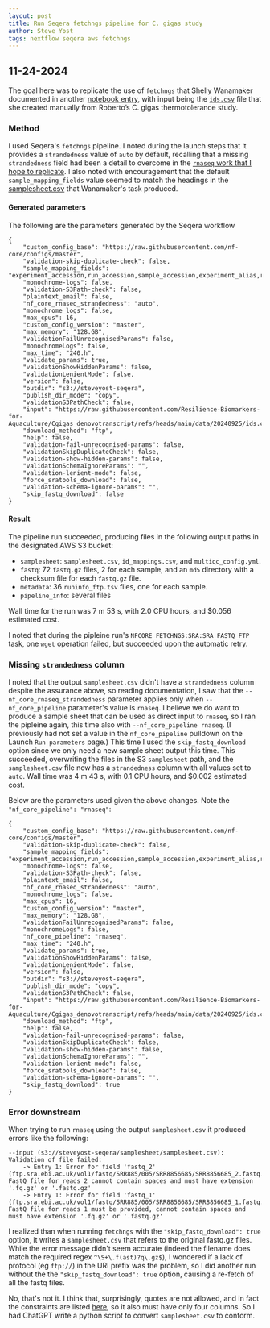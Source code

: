 ```yaml
---
layout: post
title: Run Seqera fetchngs pipeline for C. gigas study
author: Steve Yost
tags: nextflow seqera aws fetchngs
---
```


## 11-24-2024

The goal here was to replicate the use of `fetchngs` that Shelly Wanamaker documented in another [notebook entry](https://resilience-biomarkers-for-aquaculture.github.io/a-fetchNGSKlone/), with input being the [`ids.csv`](https://raw.githubusercontent.com/Resilience-Biomarkers-for-Aquaculture/Cgigas_denovotranscript/refs/heads/main/data/20240925/ids.csv) file that she created manually from Roberto’s C. gigas thermotolerance study.

### Method
I used Seqera's `fetchngs` pipeline. I noted during the launch steps that it provides a `strandedness` value of `auto` by default, recalling that a missing `strandedness` field had been a detail to overcome in the [`rnaseq` work that I hope to replicate](https://resilience-biomarkers-for-aquaculture.github.io/ES-RNAseq_with_reference_dataset1/). I also noted with encouragement that the default `sample_mapping_fields` value seemed to match the headings in the [samplesheet.csv](https://github.com/Resilience-Biomarkers-for-Aquaculture/Cgigas_denovotranscript/blob/main/analyses/20240925/samplesheet.csv) that Wanamaker's task produced.

#### Generated parameters
The following are the parameters generated by the Seqera workflow
```
{
    "custom_config_base": "https://raw.githubusercontent.com/nf-core/configs/master",
    "validation-skip-duplicate-check": false,
    "sample_mapping_fields": "experiment_accession,run_accession,sample_accession,experiment_alias,run_alias,sample_alias,experiment_title,sample_title,sample_description",
    "monochrome-logs": false,
    "validation-S3Path-check": false,
    "plaintext_email": false,
    "nf_core_rnaseq_strandedness": "auto",
    "monochrome_logs": false,
    "max_cpus": 16,
    "custom_config_version": "master",
    "max_memory": "128.GB",
    "validationFailUnrecognisedParams": false,
    "monochromeLogs": false,
    "max_time": "240.h",
    "validate_params": true,
    "validationShowHiddenParams": false,
    "validationLenientMode": false,
    "version": false,
    "outdir": "s3://steveyost-seqera",
    "publish_dir_mode": "copy",
    "validationS3PathCheck": false,
    "input": "https://raw.githubusercontent.com/Resilience-Biomarkers-for-Aquaculture/Cgigas_denovotranscript/refs/heads/main/data/20240925/ids.csv",
    "download_method": "ftp",
    "help": false,
    "validation-fail-unrecognised-params": false,
    "validationSkipDuplicateCheck": false,
    "validation-show-hidden-params": false,
    "validationSchemaIgnoreParams": "",
    "validation-lenient-mode": false,
    "force_sratools_download": false,
    "validation-schema-ignore-params": "",
    "skip_fastq_download": false
}
```

#### Result
The pipeline run succeeded, producing files in the following output paths in the designated AWS S3 bucket:
- `samplesheet`: `samplesheet.csv`, `id_mappings.csv`, and `multiqc_config.yml`.
- `fastq`: 72 `fastq.gz` files, 2 for each sample, and an `md5` directory with a checksum file for each `fastq.gz` file.
- `metadata`: 36 `runinfo_ftp.tsv` files, one for each sample.
- `pipeline_info`: several files

Wall time for the run was 7 m 53 s, with 2.0 CPU hours, and $0.056 estimated cost.

I noted that during the pipleine run's `NFCORE_FETCHNGS:SRA:SRA_FASTQ_FTP` task, one `wget` operation failed, but succeeded upon the automatic retry.

### Missing `strandedness` column
I noted that the output `samplesheet.csv` didn't have a `strandedness` column despite the assurance above, so reading documentation, I saw that the `--nf_core_rnaseq_strandedness` parameter applies only when `--nf_core_pipeline` parameter's value is `rnaseq`. I believe we do want to produce a sample sheet that can be used as direct input to `rnaseq`, so I ran the pipleine again, this time also with `--nf_core_pipeline rnaseq`. (I previously had not set a value in the `nf_core_pipeline` pulldown on the Launch `Run parameters` page.) This time I used the `skip_fastq_download` option since we only need a new sample sheet output this time. This succeeded, overwriting the files in the S3 `samplesheet` path, and the `samplesheet.csv` file now has a `strandedness` column with all values set to `auto`. Wall time was 4 m 43 s, with 0.1 CPU hours, and $0.002 estimated cost.

Below are the parameters used given the above changes. Note the `"nf_core_pipeline": "rnaseq"`:
```
{
    "custom_config_base": "https://raw.githubusercontent.com/nf-core/configs/master",
    "validation-skip-duplicate-check": false,
    "sample_mapping_fields": "experiment_accession,run_accession,sample_accession,experiment_alias,run_alias,sample_alias,experiment_title,sample_title,sample_description",
    "monochrome-logs": false,
    "validation-S3Path-check": false,
    "plaintext_email": false,
    "nf_core_rnaseq_strandedness": "auto",
    "monochrome_logs": false,
    "max_cpus": 16,
    "custom_config_version": "master",
    "max_memory": "128.GB",
    "validationFailUnrecognisedParams": false,
    "monochromeLogs": false,
    "nf_core_pipeline": "rnaseq",
    "max_time": "240.h",
    "validate_params": true,
    "validationShowHiddenParams": false,
    "validationLenientMode": false,
    "version": false,
    "outdir": "s3://steveyost-seqera",
    "publish_dir_mode": "copy",
    "validationS3PathCheck": false,
    "input": "https://raw.githubusercontent.com/Resilience-Biomarkers-for-Aquaculture/Cgigas_denovotranscript/refs/heads/main/data/20240925/ids.csv",
    "download_method": "ftp",
    "help": false,
    "validation-fail-unrecognised-params": false,
    "validationSkipDuplicateCheck": false,
    "validation-show-hidden-params": false,
    "validationSchemaIgnoreParams": "",
    "validation-lenient-mode": false,
    "force_sratools_download": false,
    "validation-schema-ignore-params": "",
    "skip_fastq_download": true
}
```

### Error downstream
When trying to run `rnaseq` using the output `samplesheet.csv` it produced errors like the following:
```
--input (s3://steveyost-seqera/samplesheet/samplesheet.csv): Validation of file failed:
	-> Entry 1: Error for field 'fastq_2' (ftp.sra.ebi.ac.uk/vol1/fastq/SRR885/005/SRR8856685/SRR8856685_2.fastq.gz): FastQ file for reads 2 cannot contain spaces and must have extension '.fq.gz' or '.fastq.gz'
	-> Entry 1: Error for field 'fastq_1' (ftp.sra.ebi.ac.uk/vol1/fastq/SRR885/005/SRR8856685/SRR8856685_1.fastq.gz): FastQ file for reads 1 must be provided, cannot contain spaces and must have extension '.fq.gz' or '.fastq.gz'
```
I realized than when running `fetchngs` with the `"skip_fastq_download": true` option, it writes a `samplesheet.csv` that refers to the original fastq.gz files. While the error message didn't seem accurate (indeed the filename does match the required regex `^\S+\.f(ast)?q\.gz$`), I wondered if a lack of protocol (eg `ftp://`) in the URI prefix was the problem, so I did another run without the the `"skip_fastq_download": true` option, causing a re-fetch of all the fastq files.

No, that's not it. I think that, surprisingly, quotes are not allowed, and in fact the constraints are listed [here](https://nf-co.re/rnaseq/usage#samplesheet-input), so it also must have only four columns. So I had ChatGPT write a python script to convert `samplesheet.csv` to conform.
